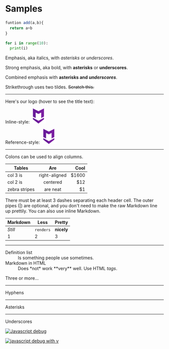 # Samples

```js
funtion add(a,b){
  return a+b
}
```
```python
for i in range(10):
  print(i)
```


Emphasis, aka italics, with *asterisks* or _underscores_.

Strong emphasis, aka bold, with **asterisks** or __underscores__.

Combined emphasis with **asterisks and _underscores_**.

Strikethrough uses two tildes. ~~Scratch this.~~

---

Here's our logo (hover to see the title text):

Inline-style: 
![alt text](https://github.com/adam-p/markdown-here/raw/master/src/common/images/icon48.png "Logo Title Text 1")

Reference-style: 
![alt text][logo]

[logo]: https://github.com/adam-p/markdown-here/raw/master/src/common/images/icon48.png "Logo Title Text 2"

---

Colons can be used to align columns.

| Tables        | Are           | Cool  |
| ------------- |:-------------:| -----:|
| col 3 is      | right-aligned | $1600 |
| col 2 is      | centered      |   $12 |
| zebra stripes | are neat      |    $1 |

There must be at least 3 dashes separating each header cell.
The outer pipes (|) are optional, and you don't need to make the 
raw Markdown line up prettily. You can also use inline Markdown.

Markdown | Less | Pretty
--- | --- | ---
*Still* | `renders` | **nicely**
1 | 2 | 3

---

<dl>
  <dt>Definition list</dt>
  <dd>Is something people use sometimes.</dd>

  <dt>Markdown in HTML</dt>
  <dd>Does *not* work **very** well. Use HTML <em>tags</em>.</dd>
</dl>



Three or more...

---

Hyphens

***

Asterisks

___

Underscores

[![Javascript debug](https://img.youtube.com/vi/TtsvMRxmfGA&t=/0.jpg)](https://www.youtube.com/watch?v=TtsvMRxmfGA&t=)

[![javascript debug with v](https://img.youtube.com/vi/v=TtsvMRxmfGA&t=/0.jpg)](https://www.youtube.com/watch?v=v=TtsvMRxmfGA&t=)